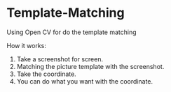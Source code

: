 # Template-Matching
Using Open CV for do the template matching

How it works:
1. Take a screenshot for screen.
2. Matching the picture template with the screenshot.
3. Take the coordinate.
4. You can do what you want with the coordinate.
